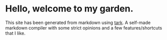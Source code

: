 # Hello, welcome to my garden.

This site has been generated from markdown using [tark](https://pypi.org/project/tark/). A self-made markdown compiler with some strict opinions and a few features/shortcuts that I like.

